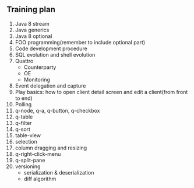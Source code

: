## Training plan

1. Java 8 stream
2. Java generics
3. Java 8 optional
4. FOO programming(remember to include optional part)
5. Code development procedure
5. SQL evolution and shell evolution
5. Quattro
   - Counterparty
   - OE
   - Monitoring
6. Event delegation and capture
7. Play basics: how to open client detail screen and edit a client(from front to end)
8. Polling
9. q-node, q-a, q-button, q-checkbox
10. q-table
11. q-filter
12. q-sort
13. table-view
14. selection
15. column dragging and resizing
16. q-right-click-menu
17. q-split-pane
18. versioning
    - serialization & deserialization
    - diff algorithm
